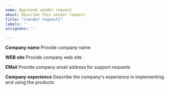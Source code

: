 ```yaml
---
name: Approved vendor request
about: Describe this vendor request
title: "[vendor request]"
labels: ''
assignees: ''

---
```


**Company name**
Provide company name 

**WEB site**
Provide company web site

**EMail**
Provide company email address for support requests

**Company experience**
 Describe the company's experience in implementing and using the products
